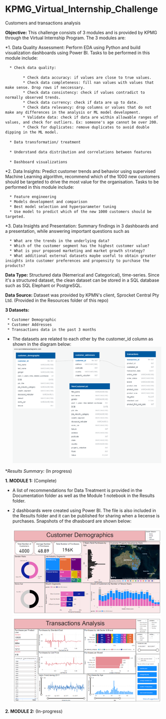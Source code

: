 # KPMG_Virtual_Internship_Challenge
 Customers and transactions analysis

**Objective:** This challenge consists of 3 modules and is provided by KPMG through the Virtual Internship Program. The 3 modules are:

*1. Data Quality Assessment: Perform EDA using Python and build visualization dashboards using Power BI. Tasks to be performed in this module include:

      * Check data quality:
      
            * Check data accuracy: if values are close to true values.
            * Check data completeness: fill nan values with values that make sense. Drop rows if neccessary.
            * Check data consistency: check if values contradict to normally observed trends.
            * Check data currency: check if data are up to date.
            * Check data relevancy: drop columns or values that do not make any differences in the analysis or ML model development.
            * Validate data: check if data are within allowable ranges of values, and check for outliers. Ex: someone's age cannot be over 200.
            * Check for duplicates: remove duplicates to avoid double dipping in the ML model.
            
      * Data transformation/ treatment
      
      * Understand data distribution and correlations between features
      
      * Dashboard visualizations

*2. Data Insights: Predict customer trends and behavior using supervised Machine Learning algorithm, recommend which of the 1000 new customers should be targeted to drive the most value for the organisation. Tasks to be performed in this module include:

      * Feature engineering
      * Models development and comparison
      * Best model selection and hyperparameter tuning
      * Use model to predict which of the new 1000 customers should be targeted.

*3. Data Insights and Presentation: Summary findings in 3 dashboards and a presentation, while answering important questions such as

      * What are the trends in the underlying data?
      * Which of the customer segment has the highest customer value?
      * What is your proposed marketing and market growth strategy?
      * What additional external datasets maybe useful to obtain greater insights into customer preferences and propensity to purchase the products?

**Data Type:** Structured data (Nemerical and Categorical), time-series. Since it's a structured dataset, the clean dataset can be stored in a SQL database such as SQL Elephant or PostgreSQL.

**Data Source:** Dataset was provided by KPMN's client, Sprocket Central Pty Ltd. (Provided in the Resources folder of this repo)

**3 Datasets:**

     * Customer Demographic
     * Customer Addresses
     * Transactions data in the past 3 months

- The datasets are related to each other by the customer_id column as shown in the diagram below:
  ![alt text](https://github.com/Navyhoang/KPMG_Virtual_Internship_Challenge/blob/main/Results/QuickDBD-Free%20Diagram.png "DBD")



**Results Summary:* (In progress)

**1. MODULE 1:** (Complete)
- A list of recommendations for Data Treatment is provided in the Documentation folder as well as the Module 1 notebook in the Results folder. 
- 2 dashboards were created using Power BI. The file is also included in the Results folder and it can be published for sharing when a liecense is purchases. Snapshots of the dhasboard are shown below:

  ![alt text](https://github.com/Navyhoang/KPMG_Virtual_Internship_Challenge/blob/main/Results/CustomersDemographicsDashboard.PNG "Customer Demographics")
  ![alt text](https://github.com/Navyhoang/KPMG_Virtual_Internship_Challenge/blob/main/Results/PuchasesAnalysisDashboard.PNG "Purchases Analysis")
  
**2. MODULE 2:** (In-progress)



